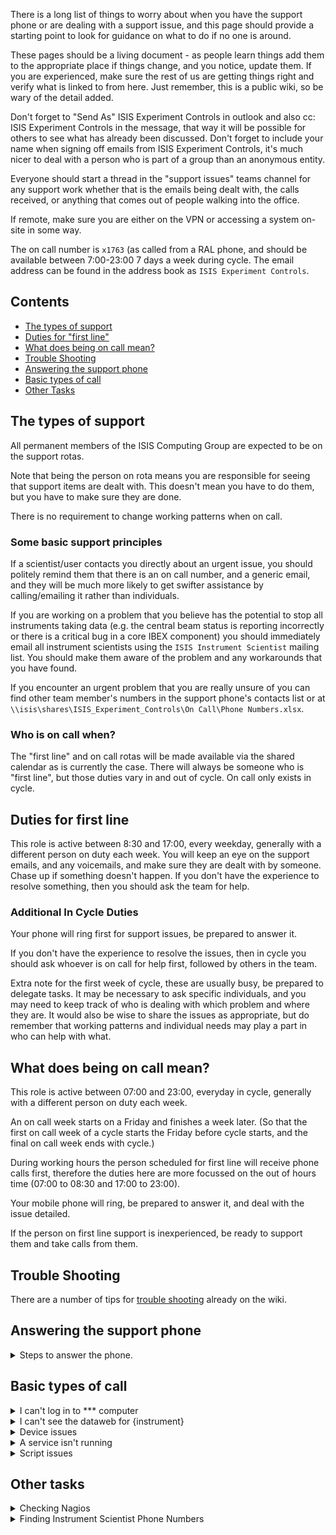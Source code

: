 There is a long list of things to worry about when you have the support phone or are dealing with a support issue, and this page should provide a starting point to look for guidance on what to do if no one is around.

These pages should be a living document - as people learn things add them to the appropriate place if things change, and you notice, update them. If you are experienced, make sure the rest of us are getting things right and verify what is linked to from here. Just remember, this is a public wiki, so be wary of the detail added.

Don't forget to "Send As" ISIS Experiment Controls in outlook and also cc: ISIS Experiment Controls in the message, that way it will be possible for others to see what has already been discussed. Don't forget to include your name when signing off emails from ISIS Experiment Controls, it's much nicer to deal with a person who is part of a group than an anonymous entity. 

Everyone should start a thread in the "support issues" teams channel for any support work whether that is the emails being dealt with, the calls received, or anything that comes out of people walking into the office.

If remote, make sure you are either on the VPN or accessing a system on-site in some way.

The on call number is `x1763` (as called from a RAL phone, and should be available between 7:00-23:00 7 days a week during cycle.
The email address can be found in the address book as `ISIS Experiment Controls`.

## Contents
- [The types of support](#the-types-of-support)
- [Duties for "first line"](#duties-for-first-line)
- [What does being on call mean?](#what-does-being-on-call-mean)
- [Trouble Shooting](#trouble-shooting)
- [Answering the support phone](#answering-the-support-phone)
- [Basic types of call](#basic-types-of-call)
- [Other Tasks](#other-tasks)

## The types of support
All permanent members of the ISIS Computing Group are expected to be on the support rotas.

Note that being the person on rota means you are responsible for seeing that support items are dealt with. This doesn't mean you have to do them, but you have to make sure they are done.

There is no requirement to change working patterns when on call.

### Some basic support principles

If a scientist/user contacts you directly about an urgent issue, you should politely remind them that there is an on call number, and a generic email, and they will be much more likely to get swifter assistance by calling/emailing it rather than individuals.

If you are working on a problem that you believe has the potential to stop all instruments taking data (e.g. the central beam status is reporting incorrectly or there is a critical bug in a core IBEX component) you should immediately email all instrument scientists using the `ISIS Instrument Scientist` mailing list. You should make them aware of the problem and any workarounds that you have found.

If you encounter an urgent problem that you are really unsure of you can find other team member's numbers in the support phone's contacts list or at `\\isis\shares\ISIS_Experiment_Controls\On Call\Phone Numbers.xlsx`.

### Who is on call when?
The "first line" and on call rotas will be made available via the shared calendar as is currently the case.
There will always be someone who is "first line", but those duties vary in and out of cycle.
On call only exists in cycle.

## Duties for first line
This role is active between 8:30 and 17:00, every weekday, generally with a different person on duty each week.
You will keep an eye on the support emails, and any voicemails, and make sure they are dealt with by someone. Chase up if something doesn't happen.
If you don't have the experience to resolve something, then you should ask the team for help.

### Additional In Cycle Duties
Your phone will ring first for support issues, be prepared to answer it.

If you don't have the experience to resolve the issues, then in cycle you should ask whoever is on call for help first, followed by others in the team.

Extra note for the first week of cycle, these are usually busy, be prepared to delegate tasks. It may be necessary to ask specific individuals, and you may need to keep track of who is dealing with which problem and where they are. It would also be wise to share the issues as appropriate, but do remember that working patterns and individual needs may play a part in who can help with what.


## What does being on call mean?
This role is active between 07:00 and 23:00, everyday in cycle, generally with a different person on duty each week.

An on call week starts on a Friday and finishes a week later. (So that the first on call week of a cycle starts the Friday before cycle starts, and the final on call week ends with cycle.)

During working hours the person scheduled for first line will receive phone calls first, therefore the duties here are more focussed on the out of hours time (07:00 to 08:30 and 17:00 to 23:00).

Your mobile phone will ring, be prepared to answer it, and deal with the issue detailed.

If the person on first line support is inexperienced, be ready to support them and take calls from them.

## Trouble Shooting

There are a number of tips for [trouble shooting](trouble-shooting-pages) already on the wiki.

## Answering the support phone
<details>
  <summary> Steps to answer the phone. </summary>

  1. Greet the caller with something that tells them they are talking to the right team, e.g. just respond with "ISIS Experiment Controls Support"
  1. Make a note* of the time
  1. Make a note* of the name of the instrument and the name or at least the role of the caller, if possible - sometimes they are quick and you don't get to catch it, or they don't actually say who it is. These calls can also come from visiting users in cabins, or from the Main Control Room (MCR), knowing who called you about the problem can help if others need to follow it up. Check how best to call them back - scientist may call from cabin, but say to email or phone back on their mobile in case they are no longer in the cabin.
  1. Make a note* of the basic problem. Useful details like:
      1. When did the problem start happening (this helps us to know where to look for in log files)
      1. Is it happening now, or only when you try and do something
      1. What events led up to the problem happening e.g. which commands, opened something on GUI, connected new equipment, ...
      1. how urgent is it - do they have a workaround for now etc.  When is a convenient time for us to start to investigate issue.
  1. If you can solve the problem do so, if you can't start finding the appropriate answers in this guide or by reaching out to others (if onsite, ask in office - if offsite, post in teams). It is OK to tell the user you will call them back 

  * Notes can be mental notes - but don't be afraid to write everything down either, you have to write it all down for the out of hours calls anyway.
</details>

## Basic types of call
<details>
  <summary>I can't log in to *** computer</summary>

  1. What is the name of the computer? 
    - If it is the NDX or NDH, we care, look at the next steps, there are a small subset of other systems we support that others might be logging into which will be listed in the older SharePoint along with the access information as appropriate. 
    - Anything else, NDC, NDL, NDW, cabin PCs, or an ISIS or CLRC domain account as opposed to a local instrument account:
      - in office hours refer them to the Facilities IT service desk
      - out of hours, if in cycle then in zoom phone call "ISIS IT Infrastructure on-call" (phone number 94499)
    - If attempting to connect to EMMA, remember the -A
  1. Unable to connect to NDX via RDP
    - Try yourself to RDP, if you can ask reporter to try again, if they can't it is a connectivity issue for the system they are using to site, in hours refer them to the service desk, out of hours this is best efforts. Check the ISIS Computing O365 SharePoint for more information.
    - Check ping to the NDX, and to the NDH
      - If there are any issues with these pings, following the instructions relating to them and the DRACs  in the older SharePoint
  1. Wrong password entered too many times on anything other than NDX
    - We can't resolve this
</details>

<details>
  <summary>I can't see the dataweb for {instrument}</summary>
 
  1. Check whether or not you can see that dataweb, and how extensive the failure is (one instrument, many, all) (TODO: Find out the solution for this, is it always restart the dataweb server/JSON_BOURNE?
  2. Try the troubleshooting section on the [dataweb](https://github.com/ISISComputingGroup/ibex_developers_manual/wiki/Web-Dashboard#troubleshooting)
  3. If this doesn't work try restarting ndaextweb3

</details>

<details>
  <summary>Device issues</summary>

  1. I can't talk to device/my blocks are showing as disconnected/IOC isn't working
      - Check that the IOC is running
      - Check that the device is turned on
      - Check if your problem is already listed on the [device/ioc wiki pages](https://github.com/ISISComputingGroup/ibex_developers_manual/wiki/Specific-Device-IOC).
      - If the device is a DAQmx one, look at it in MAX, and perform a self-test
      - Device not responding
          * Stop the IOC (or VI) and try to connect via a more direct route, e.g. Putty
          * Check the cabling, and that ports etc. are correct
          * For serial devices, check using the MOXA web interface that bytes are being sent and received on the correct port. Moxa IPs are listed [here](http://beamlog.nd.rl.ac.uk/inst_summary.xml) and the login details are on the usual passwords page.
      - If the device is unable to interact in any way, refer this to the appropriate hardware team (via the MCR out of hours)
      - If the device responds via a more direct route, but not via the IOC/VI
          * Make sure the settings in the IOC/VI are correct
          * If the IOC/VI have been updated since the device last worked correctly, roll back to a version that is known to work, and raise a ticket to investigate the issue and find a more sustainable solution
  1. I can't use this button to get to more details/why doesn't this bit of the OPI work
      - Check they are in manager mode
  1. I need to add this device to my system
      - Check [the user manual](https://github.com/ISISComputingGroup/ibex_user_manual/wiki) for IBEX, for SECI, if you don't know already ask someone else
  1. My motor won't move
      - Are both limits made?
          - Yes: Something has happened in the physical realm, refer it to EUSG via the MCR
          - No: Go to next consideration
      - Is any of the other information updating for that motor controller?
          - Yes: Go to next consideration
          - No: Under IBEX go to the engineering device screen, under SECI open the advanced motor functions and go to the console tab, do not send any characters but send a command, if the response is anything but `:` then the Galil is in a fault mode of some kind which will involve restarts etc.
              * If the Galil is unresponsive refer it to EUSG via the MCR 
     - Looking at the specific motor:
         - Are you trying to move in the same direction as an active limit switch?
             - Yes: Try moving in the other direction, if you can move that way to a requested position all is fine
         - Are you able to move in either direction?
             - No: Check for hardware faults (potentially as a referral to EUSG via the MCR)
         - If it is able to move, is the encoder tracking in the same direction as the requested motion?
             - No: The motor setup is probably incorrect, recommission the motor
             - Yes: Feel bewildered as this should be a moving motor
  1. My device isn't behaving as I expect
     - Verify that the device expected on that port is the device connected on that port
     - Treat it as a device that is unable to interact
     - Check the error logs (either through the log interface in the GUI, the console logs, or other appropriate method)
     - Verify that the behavior you're seeing is not a known quirk of the device. These quirks are often detailed on the [device/ioc wiki pages](https://github.com/ISISComputingGroup/ibex_developers_manual/wiki/Specific-Device-IOC)

</details>

<details>
  <summary>A service isn't running</summary>

  1. There are a few things that have services which run, especially the databases, and it is possible after a crash/other restart that these don't start up again, starting task manager as an administrator should allow you to start the service in question
  1. If it is not one of our services (e.g. swipe systems, ERA), we cannot resolve the issue, escalate as appropriate (TODO: Make sure the different escalation methods are documented)
  1. If the MCR news service isn't working, then so long as there is space, restarting our [webserver](https://github.com/ISISComputingGroup/ibex_developers_manual/wiki/Webserver) may help.
  
</details>

<details>
  <summary>Script issues</summary>

  1. My script won't load
     - If `g.load_script` is being used and you see errors of the form `E:  1: error description (error-name)`, these errors are coming from the linter. Detailed linter troubleshooting is available [here](https://github.com/ISISComputingGroup/ibex_user_manual/wiki/Error-Checking-Troubleshooting).
  1. My script isn't behaving in the way I expect it to
     - This is a best efforts, and not everyone can provide the same level of support
     - Look at it with respect to basic coding standards and obvious race condition points
     - (TODO: Complete this section)

</details>

## Other tasks
<details>
  <summary>Checking Nagios</summary>
  
  1. This is usually considered during the daily stand up
  1. Out of cycle we only worry about the most critical items
  1. In cycle there are more things to be aware of and waiting until the next stand up meeting can be too long
  1. Some issues can only be solved by specific individuals, it is still worth making sure they are aware that there is a problem as they might not have seen the issue yet
  1. Any space issues in a computer
     - Check that there isn't just one large raw/nexus file - if there is then the warning should disappear soon or it is a different problem than just space, otherwise go on to the next step
     - Contact the Instrument Scientists to let them know that something needs doing to their system, and ask when you might be able to take over their computer to ensure they have enough space
     - When there is an opportunity delete some of the oldest log files, if the database (IBEX systems only) is large then trim it as per an update
  1. The CPU/memory usage is high
     - Check which processes are high, and the graph to see how long they have been high
     - If this looks like a steady climb, if you can determine the source create a ticket for investigation
     - Contact the Instrument Scientists to let them know that there is an issue, and ask them to restart appropriate items when they have a chance. Note that restarting the IBEX server is least likely to be required.
</details>

<details>
  <summary>Finding Instrument Scientist Phone Numbers</summary>
  
To find contact numbers for instrument scientists and cabin phone numbers for instruments, the following website is available: [Instrument Map](https://www.isis.stfc.ac.uk/Pages/Instruments.aspx). On this page you can either click on the instrument (in the top image), or click the `Contacts And Support > Instrument Scientists` tab and find the instrument you are looking for.
</details>
